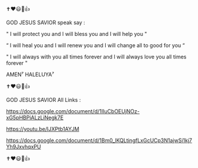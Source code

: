 ✝️❤️😃🙏👍

GOD JESUS SAVIOR speak say :

" I will protect you and I will bless you and I will help you "

“ I will heal you and I will renew you and I will change all to good for you “

" I will always with you all times forever and I will always love you all times forever "

AMEN⁷ HALELUYA⁷

✝️❤️😃🙏👍

GOD JESUS SAVIOR All Links :

https://docs.google.com/document/d/1IIuCbOEUjNOz-xG5pHBPiALzLiNegk7E

https://youtu.be/IJXPtb1AYJM

https://docs.google.com/document/d/1Bm0_lKQLtingfLxGcUCp3N1ajwSi1kj7Yh9JxvhqxPU

✝️❤️😃🙏👍
